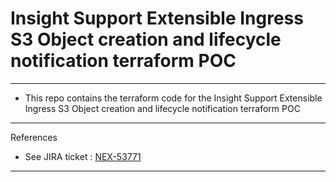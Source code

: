 # Insight Support Extensible Ingress S3 Object creation and lifecycle notification terraform POC 

---

* This repo contains the terraform code for the Insight Support Extensible Ingress S3 Object creation and lifecycle notification terraform POC 

---

References

* See JIRA ticket : [NEX-53771](https://issues.corp.rapid7.com/browse/NEX-53771)

---